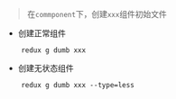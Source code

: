 > 在`commponent`下，创建`xxx`组件初始文件

- 创建正常组件 
```
    redux g dumb xxx
```

- 创建无状态组件 
```
    redux g dumb xxx --type=less
```

